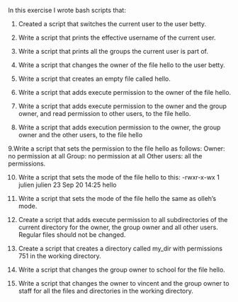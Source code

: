 In this exercise I wrote bash scripts that:

1. Created a script that switches the current user to the user betty.

2. Write a script that prints the effective username of the current user.

3. Write a script that prints all the groups the current user is part of.

4. Write a script that changes the owner of the file hello to the user betty.

5. Write a script that creates an empty file called hello.

6. Write a script that adds execute permission to the owner of the file hello.

7. Write a script that adds execute permission to the owner and the group owner, and read permission to other users, to the file hello.

8. Write a script that adds execution permission to the owner, the group owner and the other users, to the file hello

9.Write a script that sets the permission to the file hello as follows:
Owner: no permission at all
Group: no permission at all
Other users: all the permissions.

10. Write a script that sets the mode of the file hello to this:
-rwxr-x-wx 1 julien julien 23 Sep 20 14:25 hello

11. Write a script that sets the mode of the file hello the same as olleh’s mode.

12. Create a script that adds execute permission to all subdirectories of the current directory for the owner, the group owner and all other users.
Regular files should not be changed.

13. Create a script that creates a directory called my_dir with permissions 751 in the working directory.

14. Write a script that changes the group owner to school for the file hello.

15. Write a script that changes the owner to vincent and the group owner to staff for all the files and directories in the working directory.
